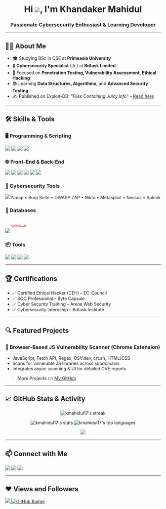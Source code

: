<a href="#"><svg> <!-- [Your SVG Graphic Stays Here] --> </svg></a>

<h1 align="center">Hi <img src="https://raw.githubusercontent.com/MartinHeinz/MartinHeinz/master/wave.gif" width="30px">, I'm Khandaker Mahidul</h1>
<h3 align="center">Passionate Cybersecurity Enthusiast & Learning Developer</h3>

---

## 🙋‍♂️ About Me

- 🎓 Studying BSc in CSE at **Primeasia University**
- 🔒 **Cybersecurity Specialist** (Jr.) at **Bdtask Limited**
- 💼 Focused on **Penetration Testing, Vulnerability Assessment, Ethical Hacking**
- 📚 Learning **Data Structures, Algorithms**, and **Advanced Security Testing**
- ✍️ Published on Exploit-DB: *"Files Containing Juicy Info"* – [Read here](https://www.exploit-db.com/)

---

## 🛠️ Skills & Tools

### 🖥️ Programming & Scripting
<p>
  <img src="https://img.icons8.com/color/48/000000/javascript.png"/>
  <img src="https://img.icons8.com/color/48/000000/python.png"/>
  <img src="https://img.icons8.com/color/48/000000/php.png"/>
  <img src="https://img.icons8.com/color/48/000000/c-programming.png"/>
</p>

### 🌐 Front-End & Back-End
<p>
  <img src="https://img.icons8.com/color/48/000000/react-native.png"/>
  <img src="https://img.icons8.com/color/48/000000/html-5.png"/>
  <img src="https://img.icons8.com/color/48/000000/css3.png"/>
  <img src="https://img.icons8.com/color/48/000000/bootstrap.png"/>
  <img src="https://img.icons8.com/color/48/000000/nodejs.png"/>
  <img src="https://img.icons8.com/color/48/000000/express.png"/>
</p>

### 🧪 Cybersecurity Tools
<p>
  <img src="https://img.icons8.com/fluency/48/000000/bug.png"/> Nmap
  • Burp Suite
  • OWASP ZAP
  • Nikto
  • Metasploit
  • Nessus
  • Splunk
</p>

### 💾 Databases
<p>
  <img src="https://img.icons8.com/fluent/48/000000/mysql-logo.png"/>
  <img src="https://raw.githubusercontent.com/devicons/devicon/master/icons/oracle/oracle-original.svg" width="48" height="48"/>
</p>

### 📦 Tools
<p>
  <img src="https://img.icons8.com/color/48/000000/git.png"/>
  <img src="https://img.icons8.com/ios-filled/50/000000/postman-api.png"/>
  <img src="https://img.icons8.com/color/48/000000/linux.png"/>
  <img src="https://img.icons8.com/color/48/000000/windows-10.png"/>
</p>

---

## 🏆 Certifications

- ✅ Certified Ethical Hacker (CEH) – EC-Council  
- ✅ SOC Professional – Byte Capsule  
- ✅ Cyber Security Training – Arena Web Security  
- ✅ Cybersecurity Internship – Bdtask Institute  

---

## 🔍 Featured Projects

### 🔸 Browser-Based JS Vulnerability Scanner (Chrome Extension)
- JavaScript, Fetch API, Regex, OSV.dev, crt.sh, HTML/CSS
- Scans for vulnerable JS libraries across subdomains
- Integrates async scanning & UI for detailed CVE reports

> **More Projects** on [My GitHub](https://github.com/kmahidul17)

---

## 📈 GitHub Stats & Activity

<p align="center">
  <img src="https://github-readme-streak-stats.herokuapp.com/?user=kmahidul17&theme=black-ice&hide_border=true&stroke=0000&background=060A0CD0" alt="kmahidul17's streak"/>
</p>
<p align="center">
  <img src="https://github-readme-stats.vercel.app/api?username=kmahidul17&show_icons=true&count_private=true&theme=react&hide_border=true&bg_color=0D1117" alt="kmahidul17's stats"/>
  <img src="https://github-readme-stats.vercel.app/api/top-langs/?username=kmahidul17&langs_count=8&layout=compact&theme=react&hide_border=true&bg_color=0D1117" alt="kmahidul17's top languages"/>
</p>
<p align="center">
  <img src="https://activity-graph.herokuapp.com/graph?username=kmahidul17&bg_color=0D1117&color=5BCDEC&line=5BCDEC&point=FFFFFF&hide_border=true"/>
</p>

---

## 📫 Connect with Me

<a href="mailto:kmahidul17@gmail.com"><img src="https://img.icons8.com/color/48/000000/gmail--v1.png"/></a>
<a href="https://www.linkedin.com/in/khandaker-mahidul-islam-306034202/"><img src="https://img.icons8.com/color/48/000000/linkedin.png"/></a>
<a href="https://github.com/kmahidul17"><img src="https://img.icons8.com/ios-glyphs/48/000000/github.png"/></a>

---

## ❤️ Views and Followers

<a href="https://github.com/kmahidul17/github-profile-views-counter">
    <img src="https://komarev.com/ghpvc/?username=kmahidul17">
</a>
<a href="https://github.com/kmahidul17?tab=followers">
    <img src="https://img.shields.io/github/followers/kmahidul17?label=Followers&style=social" alt="GitHub Badge">
</a>
